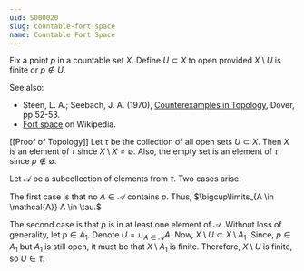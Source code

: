 ```yaml
---
uid: S000020
slug: countable-fort-space
name: Countable Fort Space
---
```

Fix a point $p$ in a countable set $X$. Define $U \subset X$ to open provided $X \setminus U$ is finite or $p \notin U$.

See also:

* Steen, L. A.; Seebach, J. A. (1970), [Counterexamples in Topology](http://books.google.com/books/about/Counterexamples_in_Topology.html?id=DkEuGkOtSrUC), Dover, pp 52-53.
* [Fort space](http://en.wikipedia.org/wiki/Fort_space) on Wikipedia.

[[Proof of Topology]]
Let $\tau$ be the collection of all open sets $U \subset X$. Then $X$ is an element of $\tau$ since $X \setminus X = \emptyset$. Also, the empty set is an element of $\tau$ since $p \notin \emptyset$.

Let $\mathcal{A}$ be a subcollection of elements from $\tau$. Two cases arise.

The first case is that no $A \in \mathcal{A}$ contains $p$. Thus, $\bigcup\limits_{A \in \mathcal{A}} A \in \tau.$

The second case is that $p$ is in at least one element of $\mathcal{A}$. Without loss of generality, let $p \in A_1$. Denote $U = \cup_{A \in \mathcal{A}} A$.
Now, $X \setminus U \subset X \setminus A_1.$
Since, $p \in A_1$ but $A_1$ is still open, it must be that $X \setminus A_1$ is finite. Therefore, $X \setminus U$ is finite, so $U \in \tau$.

